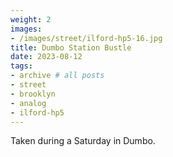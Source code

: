 ```yaml
---
weight: 2
images:
- /images/street/ilford-hp5-16.jpg
title: Dumbo Station Bustle
date: 2023-08-12
tags:
- archive # all posts
- street
- brooklyn
- analog
- ilford-hp5
---
```


Taken during a Saturday in Dumbo.
